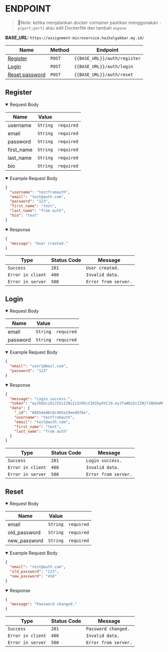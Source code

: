 # ENDPOINT
> 📝Note: ketika menjalankan docker container pastikan menggunakan `-p[port:port]` atau edit Dockerfile dan tambah `expose`

**BASE_URL:** `https://assignment-microservice.haikalgakbar.my.id/`

| **Name** | **Method** | **Endpoint** |
| ------------- | ------------- | ------------- |
| [Register](#register) | `POST` | `{{BASE_URL}}/auth/register` |
| [Login](#login) | `POST` | `{{BASE_URL}}/auth/login` |
| [Reset password](#logout) | `POST` | `{{BASE_URL}}/auth/reset` |

## Register
<details open>
<summary> Request Body </summary>

| **Name** | **Value** | |
| ------------- | ------------- | ------------- |
| username | `String` | `required` |
| email | `String` | `required` |
| password | `String` | `required` |
| first_name | `String` | `required` |
| last_name | `String` | `required` |
| bio | `String` | `required` |
</details>

<details open>
<summary> Example Request Body </summary>

```JSON
{
  "username": "testfromauth",
  "email": "test@auth.com",
  "password": "123",
  "first_name": "test",
  "last_name": "from auth",
  "bio": "test"
}
```
</details>

<details open>
<summary> Response </summary>

```JSON
{
  "message": "User created."
}
```


| **Type** | **Status Code** | **Message** |
| ------------- | ------------- | ------------- |
| `Success` | `201` | `User created.` |
| `Error in client` | `400` | `Invalid data.` |
| `Error in server` | `500` | `Error from server.` |
</details>

## Login
<details open>
<summary> Request Body </summary>

| **Name** | **Value** | |
| ------------- | ------------- | ------------- |
| email | `String` | `required` |
| password | `String` | `required` |
</details>

<details open>
<summary> Example Request Body </summary>

```JSON
{
  "email": "user1@mail.com",
  "password": "123"
}
```
</details>

<details open>
<summary> Response </summary>

```JSON
{
  "message": "Login success.",
  "token": "eyJhbGciOiJIUzI1NiIsInR5cCI6IkpXVCJ9.eyJfaWQiOiI2NjY1NGUwMGM4YzQwNWExOWVlZDk3NmUiLCJ1c2VybmFtZSI6InRlc3Rmcm9tYXV0aCIsImVtYWlsIjoidGVzdEBhdXRoLmNvbSIsImZpcnN0X25hbWUiOiJ0ZXN0IiwibGFzdF9uYW1lIjoiZnJvbSBhdXRoIiwiaWF0IjoxNzE3OTI1MzU3fQ.BWgE3kf7lh6LVYHJdU4DknEP8Iz8uZJrKykUZcHXAW0",
  "data": {
    "_id": "66654e00c8c405a19eed976e",
    "username": "testfromauth",
    "email": "test@auth.com",
    "first_name": "test",
    "last_name": "from auth"
  }
}
```


| **Type** | **Status Code** | **Message** |
| ------------- | ------------- | ------------- |
| `Success` | `201` | `Login success.` |
| `Error in client` | `400` | `Invalid data.` |
| `Error in server` | `500` | `Error from server.` |
</details>

## Reset
<details open>
<summary> Request Body </summary>

| **Name** | **Value** | |
| ------------- | ------------- | ------------- |
| email | `String` | `required` |
| old_password | `String` | `required` |
| new_password | `String` | `required` |
</details>

<details open>
<summary> Example Request Body </summary>

```JSON
{
  "email": "test@auth.com",
  "old_password": "123",
  "new_password": "456"
}
```
</details>

<details open>
<summary> Response </summary>

```JSON
{
  "message": "Password changed."
}
```

| **Type** | **Status Code** | **Message** |
| ------------- | ------------- | ------------- |
| `Success` | `201` | `Password changed.` |
| `Error in client` | `400` | `Invalid data.` |
| `Error in server` | `500` | `Error from server.` |
</details>